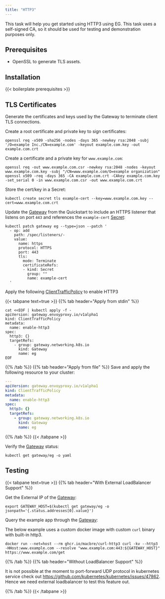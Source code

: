 ```yaml
---
title: "HTTP3"
---
```


This task will help you get started using HTTP3 using EG.
This task uses a self-signed CA, so it should be used for testing and demonstration purposes only.

## Prerequisites

- OpenSSL to generate TLS assets.

## Installation

{{< boilerplate prerequisites >}}

## TLS Certificates

Generate the certificates and keys used by the Gateway to terminate client TLS connections.

Create a root certificate and private key to sign certificates:

```shell
openssl req -x509 -sha256 -nodes -days 365 -newkey rsa:2048 -subj '/O=example Inc./CN=example.com' -keyout example.com.key -out example.com.crt
```

Create a certificate and a private key for `www.example.com`:

```shell
openssl req -out www.example.com.csr -newkey rsa:2048 -nodes -keyout www.example.com.key -subj "/CN=www.example.com/O=example organization"
openssl x509 -req -days 365 -CA example.com.crt -CAkey example.com.key -set_serial 0 -in www.example.com.csr -out www.example.com.crt
```

Store the cert/key in a Secret:

```shell
kubectl create secret tls example-cert --key=www.example.com.key --cert=www.example.com.crt
```

Update the [Gateway][] from the Quickstart to include an HTTPS listener that listens on port `443` and references the
`example-cert` [Secret][]:

```shell
kubectl patch gateway eg --type=json --patch '
  - op: add
    path: /spec/listeners/-
    value:
      name: https
      protocol: HTTPS
      port: 443
      tls:
        mode: Terminate
        certificateRefs:
        - kind: Secret
          group: ""
          name: example-cert
  '
```

Apply the following [ClientTrafficPolicy][] to enable HTTP3

{{< tabpane text=true >}}
{{% tab header="Apply from stdin" %}}

```shell
cat <<EOF | kubectl apply -f -
apiVersion: gateway.envoyproxy.io/v1alpha1
kind: ClientTrafficPolicy
metadata:
  name: enable-http3
spec:
  http3: {}
  targetRefs:
    - group: gateway.networking.k8s.io
      kind: Gateway
      name: eg
EOF
```

{{% /tab %}}
{{% tab header="Apply from file" %}}
Save and apply the following resource to your cluster:

```yaml
---
apiVersion: gateway.envoyproxy.io/v1alpha1
kind: ClientTrafficPolicy
metadata:
  name: enable-http3
spec:
  http3: {}
  targetRefs:
    - group: gateway.networking.k8s.io
      kind: Gateway
      name: eg
```

{{% /tab %}}
{{< /tabpane >}}

Verify the [Gateway][] status:

```shell
kubectl get gateway/eg -o yaml
```

## Testing

{{< tabpane text=true >}}
{{% tab header="With External LoadBalancer Support" %}}

Get the External IP of the [Gateway][]:

```shell
export GATEWAY_HOST=$(kubectl get gateway/eg -o jsonpath='{.status.addresses[0].value}')
```

Query the example app through the [Gateway][]:

The below example uses a custom docker image with custom `curl` binary with built-in http3.

```shell
docker run --net=host --rm ghcr.io/macbre/curl-http3 curl -kv --http3 -HHost:www.example.com --resolve "www.example.com:443:${GATEWAY_HOST}" https://www.example.com/get
```

{{% /tab %}}
{{% tab header="Without LoadBalancer Support" %}}

It is not possible at the moment to port-forward UDP protocol in kubernetes service 
check out https://github.com/kubernetes/kubernetes/issues/47862. 
Hence we need external loadbalancer to test this feature out.

{{% /tab %}}
{{< /tabpane >}}

[Gateway]: https://gateway-api.sigs.k8s.io/api-types/gateway/
[ClientTrafficPolicy]: ../../../api/extension_types#clienttrafficpolicy
[Secret]: https://kubernetes.io/docs/concepts/configuration/secret/

